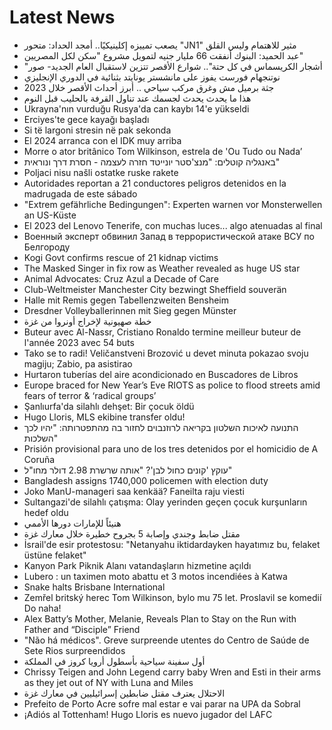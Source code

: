 # Latest News
-  يصعب تمييزه إكلينيكيًا.. أمجد الحداد: متحور "JN1" مثير للاهتمام وليس القلق
-  عبد الحميد: البنوك أنفقت 66 مليار جنيه لتمويل مشروع "سكن لكل المصريين"
-  "أشجار الكريسماس في كل حتة".. شوارع الأقصر تتزين لاستقبال العام الجديد- صور
-  نوتنجهام فورست يفوز على مانشستر يونايتد بثنائية في الدوري الإنجليزي
-  جثة برميل مش وغرق مركب سياحي .. أبرز أحداث الأقصر خلال 2023
-  هذا ما يحدث يحدث لجسمك عند تناول القرفة بالحليب قبل النوم
-  Ukrayna'nın vurduğu Rusya'da can kaybı 14'e yükseldi
-  Erciyes'te gece kayağı başladı
-  Si të largoni stresin në pak sekonda
-  El 2024 arranca con el IDK muy arriba
-  Morre o ator britânico Tom Wilkinson, estrela de 'Ou Tudo ou Nada’
-  באנגליה קוטלים: "מנצ'סטר יונייטד חזרה לעצמה - חסרת דרך ונוראית"
-  Poljaci nisu našli ostatke ruske rakete
-  Autoridades reportan a 21 conductores peligros detenidos en la madrugada de este sábado
-  "Extrem gefährliche Bedingungen": Experten warnen vor Monsterwellen an US-Küste
-  El 2023 del Lenovo Tenerife, con muchas luces... algo atenuadas al final
-  Военный эксперт обвинил Запад в террористической атаке ВСУ по Белгороду
-  Kogi Govt confirms rescue of 21 kidnap victims
-  The Masked Singer in fix row as Weather revealed as huge US star
-  Animal Advocates: Cruz Azul a Decade of Care
-  Club-Weltmeister Manchester City bezwingt Sheffield souverän
-  Halle mit Remis gegen Tabellenzweiten Bensheim
-  Dresdner Volleyballerinnen mit Sieg gegen Münster
-  خطة صهيونية لإخراج أونروا من غزة
-  Buteur avec Al-Nassr, Cristiano Ronaldo termine meilleur buteur de l'année 2023 avec 54 buts
-  Tako se to radi! Veličanstveni Brozović u devet minuta pokazao svoju magiju; Zabio, pa asistirao
-  Hurtaron tuberías del aire acondicionado en Buscadores de Libros
-  Europe braced for New Year’s Eve RIOTS as police to flood streets amid fears of terror & ‘radical groups’
-  Şanlıurfa'da silahlı dehşet: Bir çocuk öldü
-  Hugo Lloris, MLS ekibine transfer oldu!
-  התנועה לאיכות השלטון בקריאה לרוזנבוים לחזור בה מהתפטרותה: "יהיו לכך השלכות"
-  Prisión provisional para uno de los tres detenidos por el homicidio de A Coruña
-  עוקץ 'קונים כחול לבן'? "אותה שרשרת 2.98 דולר מחו"ל"
-  Bangladesh assigns 1740,000 policemen with election duty
-  Joko ManU-manageri saa kenkää? Faneilta raju viesti
-  Sultangazi'de silahlı çatışma: Olay yerinden geçen çocuk kurşunların hedef oldu
-  هنيئاً للإمارات دورها الأممي
-  مقتل ضابط وجندي وإصابة 5 بجروح خطيرة خلال معارك غزة
-  İsrail'de esir protestosu: "Netanyahu iktidardayken hayatımız bu, felaket üstüne felaket"
-  Kanyon Park Piknik Alanı vatandaşların hizmetine açıldı
-  Lubero : un taximen moto abattu et 3 motos incendiées à Katwa
-  Snake halts Brisbane International
-  Zemřel britský herec Tom Wilkinson, bylo mu 75 let. Proslavil se komedií Do naha!
-  Alex Batty’s Mother, Melanie, Reveals Plan to Stay on the Run with Father and “Disciple” Friend
-  "Não há médicos". Greve surpreende utentes do Centro de Saúde de Sete Rios surpreendidos
-  أول سفينة سياحية بأسطول أرويا كروز في المملكة
-  Chrissy Teigen and John Legend carry baby Wren and Esti in their arms as they jet out of NY with Luna and Miles
-  الاحتلال يعترف مقتل ضابطين إسرائيليين في معارك غزة
-  Prefeito de Porto Acre sofre mal estar e vai parar na UPA da Sobral
-  ¡Adiós al Tottenham! Hugo Lloris es nuevo jugador del LAFC
